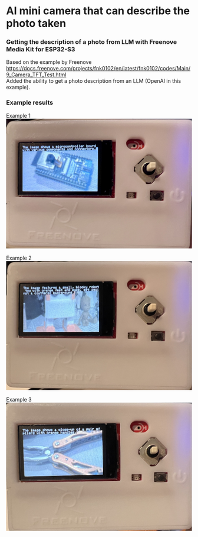 # AI mini camera that can describe the photo taken

### Getting the description of a photo from LLM with Freenove Media Kit for ESP32-S3

Based on the example by Freenove
https://docs.freenove.com/projects/fnk0102/en/latest/fnk0102/codes/Main/9_Camera_TFT_Test.html<br>
Added the ability to get a photo description from an LLM (OpenAI in this example).

### Example results
Example 1
![Example 1](https://github.com/tomkart/Take_A_Photo_OpenAI/blob/main/results/photo_0000_screen.jpg)

Example 2
![Example 2](https://github.com/tomkart/Take_A_Photo_OpenAI/blob/main/results/photo_0001_screen.jpg)

Example 3
![Example 3](https://github.com/tomkart/Take_A_Photo_OpenAI/blob/main/results/photo_0002_screen.jpg)
